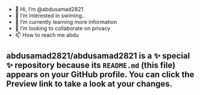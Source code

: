 - 👋 Hi, I’m @abdusamad2821
- 👀 I’m interested in swiming..
- 🌱 I’m currently learning more information
- 💞️ I’m looking to collaborate on privacy
- 📫 How to reach me abdu

abdusamad2821/abdusamad2821 is a ✨ special ✨ repository because its `README.md` (this file) appears on your GitHub profile.
You can click the Preview link to take a look at your changes.
---
